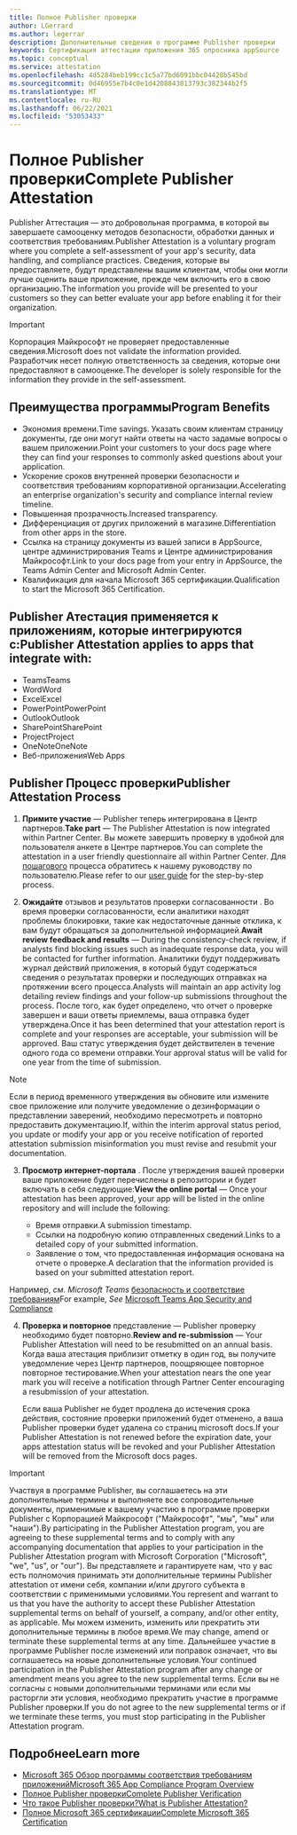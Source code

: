 ```yaml
---
title: Полное Publisher проверки
author: LGerrard
ms.author: legerrar
description: Дополнительные сведения о программе Publisher проверки
keywords: Сертификация аттестации приложения 365 опросника appSource
ms.topic: conceptual
ms.service: attestation
ms.openlocfilehash: 4d5284beb199cc1c5a77bd6091bbc04428b545bd
ms.sourcegitcommit: 0d46955e7b4c0e1d4208843813793c382344b2f5
ms.translationtype: MT
ms.contentlocale: ru-RU
ms.lasthandoff: 06/22/2021
ms.locfileid: "53053433"
---
```

# <a name="complete-publisher-attestation"></a><span data-ttu-id="d1025-104">Полное Publisher проверки</span><span class="sxs-lookup"><span data-stu-id="d1025-104">Complete Publisher Attestation</span></span>

<span data-ttu-id="d1025-105">Publisher Аттестация — это добровольная программа, в которой вы завершаете самооценку методов безопасности, обработки данных и соответствия требованиям.</span><span class="sxs-lookup"><span data-stu-id="d1025-105">Publisher Attestation is a voluntary program where you complete a self-assessment of your app's security, data handling, and compliance practices.</span></span> <span data-ttu-id="d1025-106">Сведения, которые вы предоставляете, будут представлены вашим клиентам, чтобы они могли лучше оценить ваше приложение, прежде чем включить его в свою организацию.</span><span class="sxs-lookup"><span data-stu-id="d1025-106">The information you provide will be presented to your customers so they can better evaluate your app before enabling it for their organization.</span></span> 

> [!IMPORTANT]
> <span data-ttu-id="d1025-107">Корпорация Майкрософт не проверяет предоставленные сведения.</span><span class="sxs-lookup"><span data-stu-id="d1025-107">Microsoft does not validate the information provided.</span></span> <span data-ttu-id="d1025-108">Разработчик несет полную ответственность за сведения, которые они предоставляют в самооценке.</span><span class="sxs-lookup"><span data-stu-id="d1025-108">The developer is solely responsible for the information they provide in the self-assessment.</span></span> 


## <a name="program-benefits"></a><span data-ttu-id="d1025-109">Преимущества программы</span><span class="sxs-lookup"><span data-stu-id="d1025-109">Program Benefits</span></span>
- <span data-ttu-id="d1025-110">Экономия времени.</span><span class="sxs-lookup"><span data-stu-id="d1025-110">Time savings.</span></span> <span data-ttu-id="d1025-111">Указать своим клиентам страницу документы, где они могут найти ответы на часто задамые вопросы о вашем приложении.</span><span class="sxs-lookup"><span data-stu-id="d1025-111">Point your customers to your docs page where they can find your responses to commonly asked questions about your application.</span></span> 
- <span data-ttu-id="d1025-112">Ускорение сроков внутренней проверки безопасности и соответствия требованиям корпоративной организации.</span><span class="sxs-lookup"><span data-stu-id="d1025-112">Accelerating an enterprise organization's security and compliance internal review timeline.</span></span>
- <span data-ttu-id="d1025-113">Повышенная прозрачность.</span><span class="sxs-lookup"><span data-stu-id="d1025-113">Increased transparency.</span></span>
- <span data-ttu-id="d1025-114">Дифференциация от других приложений в магазине.</span><span class="sxs-lookup"><span data-stu-id="d1025-114">Differentiation from other apps in the store.</span></span> 
- <span data-ttu-id="d1025-115">Ссылка на страницу документы из вашей записи в AppSource, центре администрирования Teams и Центре администрирования Майкрософт.</span><span class="sxs-lookup"><span data-stu-id="d1025-115">Link to your docs page from your entry in AppSource, the Teams Admin Center and Microsoft Admin Center.</span></span> 
- <span data-ttu-id="d1025-116">Квалификация для начала Microsoft 365 сертификации.</span><span class="sxs-lookup"><span data-stu-id="d1025-116">Qualification to start the Microsoft 365 Certification.</span></span>

## <a name="publisher-attestation-applies-to-apps-that-integrate-with"></a><span data-ttu-id="d1025-117">Publisher Атестация применяется к приложениям, которые интегрируются с:</span><span class="sxs-lookup"><span data-stu-id="d1025-117">Publisher Attestation applies to apps that integrate with:</span></span>
- <span data-ttu-id="d1025-118">Teams</span><span class="sxs-lookup"><span data-stu-id="d1025-118">Teams</span></span>
- <span data-ttu-id="d1025-119">Word</span><span class="sxs-lookup"><span data-stu-id="d1025-119">Word</span></span>
- <span data-ttu-id="d1025-120">Excel</span><span class="sxs-lookup"><span data-stu-id="d1025-120">Excel</span></span>
- <span data-ttu-id="d1025-121">PowerPoint</span><span class="sxs-lookup"><span data-stu-id="d1025-121">PowerPoint</span></span> 
- <span data-ttu-id="d1025-122">Outlook</span><span class="sxs-lookup"><span data-stu-id="d1025-122">Outlook</span></span>
- <span data-ttu-id="d1025-123">SharePoint</span><span class="sxs-lookup"><span data-stu-id="d1025-123">SharePoint</span></span>
- <span data-ttu-id="d1025-124">Project</span><span class="sxs-lookup"><span data-stu-id="d1025-124">Project</span></span>
- <span data-ttu-id="d1025-125">OneNote</span><span class="sxs-lookup"><span data-stu-id="d1025-125">OneNote</span></span>
- <span data-ttu-id="d1025-126">Веб-приложения</span><span class="sxs-lookup"><span data-stu-id="d1025-126">Web Apps</span></span>

## <a name="publisher-attestation-process"></a><span data-ttu-id="d1025-127">Publisher Процесс проверки</span><span class="sxs-lookup"><span data-stu-id="d1025-127">Publisher Attestation Process</span></span>

1. <span data-ttu-id="d1025-128">**Примите участие** — Publisher теперь интегрирована в Центр партнеров.</span><span class="sxs-lookup"><span data-stu-id="d1025-128">**Take part** — The Publisher Attestation is now integrated within Partner Center.</span></span> <span data-ttu-id="d1025-129">Вы можете завершить проверку в удобной для пользователя анкете в Центре партнеров.</span><span class="sxs-lookup"><span data-stu-id="d1025-129">You can complete the attestation in a user friendly questionnaire all within Partner Center.</span></span> <span data-ttu-id="d1025-130">Для [пошагового](https://docs.microsoft.com/microsoft-365-app-certification/docs/userguide) процесса обратитесь к нашему руководству по пользователю.</span><span class="sxs-lookup"><span data-stu-id="d1025-130">Please refer to our [user guide](https://docs.microsoft.com/microsoft-365-app-certification/docs/userguide) for the step-by-step process.</span></span>

2. <span data-ttu-id="d1025-131">**Ожидайте** отзывов и результатов проверки согласованности . Во время проверки согласованности, если аналитики находят проблемы блокировки, такие как недостаточные данные отклика, к вам будут обращаться за дополнительной информацией.</span><span class="sxs-lookup"><span data-stu-id="d1025-131">**Await review feedback and results** — During the consistency-check review, if analysts find blocking issues such as inadequate response data, you will be contacted for further information.</span></span> <span data-ttu-id="d1025-132">Аналитики будут поддерживать журнал действий приложения, в который будут содержаться сведения о результатах проверки и последующих отправках на протяжении всего процесса.</span><span class="sxs-lookup"><span data-stu-id="d1025-132">Analysts will maintain an app activity log detailing review findings and your follow-up submissions throughout the process.</span></span> <span data-ttu-id="d1025-133">После того, как будет определено, что отчет о проверке завершен и ваши ответы приемлемы, ваша отправка будет утверждена.</span><span class="sxs-lookup"><span data-stu-id="d1025-133">Once it has been determined that your attestation report is complete and your responses are acceptable, your submission will be approved.</span></span> <span data-ttu-id="d1025-134">Ваш статус утверждения будет действителен в течение одного года со времени отправки.</span><span class="sxs-lookup"><span data-stu-id="d1025-134">Your approval status will be valid for one year from the time of submission.</span></span>

> [!NOTE]
> <span data-ttu-id="d1025-135">Если в период временного утверждения вы обновите или измените свое приложение или получите уведомление о дезинформации о представлении заверений, необходимо пересмотреть и повторно предоставить документацию.</span><span class="sxs-lookup"><span data-stu-id="d1025-135">If, within the interim approval status period, you update or modify your app or you receive notification of reported attestation submission misinformation you must revise and resubmit your documentation.</span></span>

3. <span data-ttu-id="d1025-136">**Просмотр интернет-портала** . После утверждения вашей проверки ваше приложение будет перечислены в репозитории и будет включать в себя следующие:</span><span class="sxs-lookup"><span data-stu-id="d1025-136">**View the online portal** — Once your attestation has been approved, your app will be listed in the online repository and will include the following:</span></span>

   - <span data-ttu-id="d1025-137">Время отправки.</span><span class="sxs-lookup"><span data-stu-id="d1025-137">A submission timestamp.</span></span>
   - <span data-ttu-id="d1025-138">Ссылки на подробную копию отправленных сведений.</span><span class="sxs-lookup"><span data-stu-id="d1025-138">Links to a detailed copy of your submitted information.</span></span>
   - <span data-ttu-id="d1025-139">Заявление о том, что предоставленная информация основана на отчете о проверке.</span><span class="sxs-lookup"><span data-stu-id="d1025-139">A declaration that the information provided is based on your submitted attestation report.</span></span>

<span data-ttu-id="d1025-140">Например, *см. Microsoft Teams* [безопасность и соответствие требованиям](../teams/teams-apps.md)</span><span class="sxs-lookup"><span data-stu-id="d1025-140">For example, *See* [Microsoft Teams App Security and Compliance](../teams/teams-apps.md)</span></span>

4. <span data-ttu-id="d1025-141">**Проверка и повторное** представление — Publisher проверку необходимо будет повторно.</span><span class="sxs-lookup"><span data-stu-id="d1025-141">**Review and re-submission** — Your Publisher Attestation will need to be resubmitted on an annual basis.</span></span> <span data-ttu-id="d1025-142">Когда ваша атестация приблизит отметку в один год, вы получите уведомление через Центр партнеров, поощряющее повторное повторное тестирование.</span><span class="sxs-lookup"><span data-stu-id="d1025-142">When your attestation nears the one year mark you will receive a notification through Partner Center encouraging a resubmission of your attestation.</span></span> 

   <span data-ttu-id="d1025-143">Если ваша Publisher не будет продлена до истечения срока действия, состояние проверки приложений будет отменено, а ваша Publisher проверки будет удалена со страниц microsoft docs.</span><span class="sxs-lookup"><span data-stu-id="d1025-143">If your Publisher Attestation is not renewed before the expiration date, your apps attestation status will be revoked and your Publisher Attestation will be removed from the Microsoft docs pages.</span></span> 

>[!IMPORTANT]
><span data-ttu-id="d1025-144">Участвуя в программе Publisher, вы соглашаетесь на эти дополнительные термины и выполняете все сопроводительные документы, применимые к вашему участию в программе проверки Publisher с Корпорацией Майкрософт ("Майкрософт", "мы", "мы" или "наши").</span><span class="sxs-lookup"><span data-stu-id="d1025-144">By participating in the Publisher Attestation program, you are agreeing to these supplemental terms and to comply with any accompanying documentation that applies to your participation in the Publisher Attestation program with Microsoft Corporation ("Microsoft", "we", "us", or "our").</span></span> <span data-ttu-id="d1025-145">Вы представляете и гарантируете нам, что у вас есть полномочия принимать эти дополнительные термины Publisher attestation от имени себя, компании и/или другого субъекта в соответствии с применимыми условиями.</span><span class="sxs-lookup"><span data-stu-id="d1025-145">You represent and warrant to us that you have the authority to accept these Publisher Attestation supplemental terms on behalf of yourself, a company, and/or other entity, as applicable.</span></span> <span data-ttu-id="d1025-146">Мы можем изменить, изменить или прекратить эти дополнительные термины в любое время.</span><span class="sxs-lookup"><span data-stu-id="d1025-146">We may change, amend or terminate these supplemental terms at any time.</span></span> <span data-ttu-id="d1025-147">Дальнейшее участие в программе Publisher после изменений или поправок означает, что вы соглашаетесь на новые дополнительные условия.</span><span class="sxs-lookup"><span data-stu-id="d1025-147">Your continued participation in the Publisher Attestation program after any change or amendment means you agree to the new supplemental terms.</span></span> <span data-ttu-id="d1025-148">Если вы не согласны с новыми дополнительными терминами или если мы расторгли эти условия, необходимо прекратить участие в программе Publisher проверки.</span><span class="sxs-lookup"><span data-stu-id="d1025-148">If you do not agree to the new supplemental terms or if we terminate these terms, you must stop participating in the Publisher Attestation program.</span></span>

## <a name="learn-more"></a><span data-ttu-id="d1025-149">Подробнее</span><span class="sxs-lookup"><span data-stu-id="d1025-149">Learn more</span></span>

* [<span data-ttu-id="d1025-150">Microsoft 365 Обзор программы соответствия требованиям приложений</span><span class="sxs-lookup"><span data-stu-id="d1025-150">Microsoft 365 App Compliance Program Overview</span></span>](~/overview.md)  
* [<span data-ttu-id="d1025-151">Полное Publisher проверки</span><span class="sxs-lookup"><span data-stu-id="d1025-151">Complete Publisher Verification</span></span>](https://docs.microsoft.com/azure/active-directory/develop/mark-app-as-publisher-verified)  
* [<span data-ttu-id="d1025-152">Что такое Publisher проверки?</span><span class="sxs-lookup"><span data-stu-id="d1025-152">What is Publisher Attestation?</span></span>](~/docs/enterprise-app-attestation-guide.md)  
* [<span data-ttu-id="d1025-153">Полное Microsoft 365 сертификации</span><span class="sxs-lookup"><span data-stu-id="d1025-153">Complete Microsoft 365 Certification</span></span>](~/docs/certification.md)
